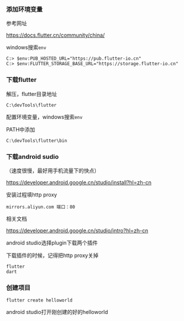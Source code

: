 ### 添加环境变量

参考网址

https://docs.flutter.cn/community/china/

windows搜索`env`

```
C:> $env:PUB_HOSTED_URL="https://pub.flutter-io.cn"
C:> $env:FLUTTER_STORAGE_BASE_URL="https://storage.flutter-io.cn"
```



### 下载flutter

解压，flutter目录地址

```
C:\devTools\flutter
```

配置环境变量，windows搜索`env`

PATH中添加

```
C:\devTools\flutter\bin
```



### 下载android sudio

（速度很慢，最好用手机流量下的快点）

https://developer.android.google.cn/studio/install?hl=zh-cn



安装过程填http proxy

```
mirrors.aliyun.com 端口：80
```



相关文档

https://developer.android.google.cn/studio/intro?hl=zh-cn



android studio选择plugin下载两个插件

下载插件的时候，记得把http proxy关掉

```
flutter
dart
```



### 创建项目

```
flutter create helloworld
```



android studio打开刚创建的好的helloworld